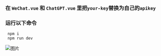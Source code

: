

### 在 `WeChat.vue` 和 `ChatGPT.vue` 里把`your-key`替换为自己的`apikey`

### 运行以下命令
```
 npm i
 npm run dev
```
![图片](src/assets/action.gif)
